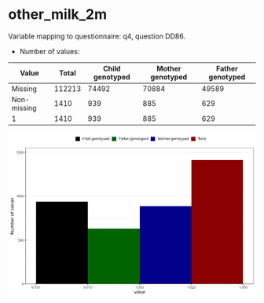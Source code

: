 # other_milk_2m
Variable mapping to questionnaire: q4, question DD86.
- Number of values:

| Value | Total | Child genotyped | Mother genotyped | Father genotyped |
| ----- | ----- | --------------- | ---------------- | ---------------- |
| Missing | 112213 | 74492 | 70884 | 49589 |
| Non-missing | 1410 | 939 | 885 | 629 |
| 1 | 1410 | 939 | 885 | 629 |



![](other_milk_2m_n.png)



